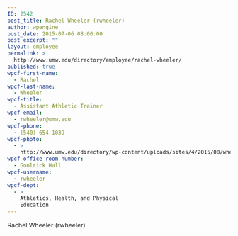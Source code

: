 ```yaml
---
ID: 2542
post_title: Rachel Wheeler (rwheeler)
author: wpengine
post_date: 2015-07-06 08:00:00
post_excerpt: ""
layout: employee
permalink: >
  http://www.umw.edu/directory/employee/rachel-wheeler/
published: true
wpcf-first-name:
  - Rachel
wpcf-last-name:
  - Wheeler
wpcf-title:
  - Assistant Athletic Trainer
wpcf-email:
  - rwheeler@umw.edu
wpcf-phone:
  - (540) 654-1039
wpcf-photo:
  - >
    http://www.umw.edu/directory/wp-content/uploads/sites/4/2015/08/wheeler_ad_hoc.jpg
wpcf-office-room-number:
  - Goolrick Hall
wpcf-username:
  - rwheeler
wpcf-dept:
  - >
    Athletics, Health, and Physical
    Education
---
```

Rachel Wheeler (rwheeler)